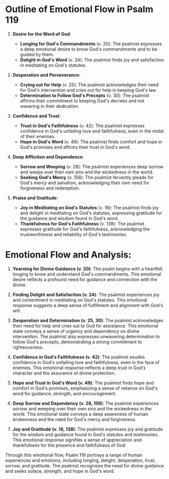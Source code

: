 # Outline of Emotional Flow in Psalm 119

1. **Desire for the Word of God**:
    - **Longing for God's Commandments** (v. 20): The psalmist expresses a deep emotional desire to know God's commandments and to be guided by them.
    - **Delight in God's Word** (v. 24): The psalmist finds joy and satisfaction in meditating on God's statutes.

2. **Desperation and Perseverance**:
    - **Crying out for Help** (v. 25): The psalmist acknowledges their need for God's intervention and cries out for help in keeping God's law.
    - **Determination to Follow God's Precepts** (v. 30): The psalmist affirms their commitment to keeping God's decrees and not wavering in their dedication.

3. **Confidence and Trust**:
    - **Trust in God's Faithfulness** (v. 42): The psalmist expresses confidence in God's unfailing love and faithfulness, even in the midst of their enemies.
    - **Hope in God's Word** (v. 49): The psalmist finds comfort and hope in God's promises and affirms their trust in God's word.

4. **Deep Affliction and Dependence**:
    - **Sorrow and Weeping** (v. 28): The psalmist experiences deep sorrow and weeps over their own sins and the wickedness in the world.
    - **Seeking God's Mercy** (v. 156): The psalmist fervently pleads for God's mercy and salvation, acknowledging their own need for forgiveness and redemption.

5. **Praise and Gratitude**:
    - **Joy in Meditating on God's Statutes** (v. 16): The psalmist finds joy and delight in meditating on God's statutes, expressing gratitude for the guidance and wisdom found in God's word.
    - **Thankfulness for God's Faithfulness** (v. 138): The psalmist expresses gratitude for God's faithfulness, acknowledging the trustworthiness and reliability of God's testimonies.

# Emotional Flow and Analysis:

1. **Yearning for Divine Guidance (v. 20)**: The psalm begins with a heartfelt longing to know and understand God's commandments. This emotional desire reflects a profound need for guidance and connection with the divine.

2. **Finding Delight and Satisfaction (v. 24)**: The psalmist experiences joy and contentment in meditating on God's statutes. This emotional response suggests a deep sense of fulfillment and alignment with God's will.

3. **Desperation and Determination (v. 25, 30)**: The psalmist acknowledges their need for help and cries out to God for assistance. This emotional state conveys a sense of urgency and dependency on divine intervention. The psalmist also expresses unwavering determination to follow God's precepts, demonstrating a strong commitment to righteousness.

4. **Confidence in God's Faithfulness (v. 42)**: The psalmist exudes confidence in God's unfailing love and faithfulness, even in the face of enemies. This emotional response reflects a deep trust in God's character and the assurance of divine protection.

5. **Hope and Trust in God's Word (v. 49)**: The psalmist finds hope and comfort in God's promises, emphasizing a sense of reliance on God's word for guidance, strength, and encouragement.

6. **Deep Sorrow and Dependency (v. 28, 156)**: The psalmist experiences sorrow and weeping over their own sins and the wickedness in the world. This emotional state conveys a deep awareness of human brokenness and the need for God's mercy and forgiveness.

7. **Joy and Gratitude (v. 16, 138)**: The psalmist expresses joy and gratitude for the wisdom and guidance found in God's statutes and testimonies. This emotional response signifies a sense of appreciation and thankfulness for the presence and faithfulness of God.

Through this emotional flow, Psalm 119 portrays a range of human experiences and emotions, including longing, delight, desperation, trust, sorrow, and gratitude. The psalmist recognizes the need for divine guidance and seeks solace, strength, and hope in God's word.